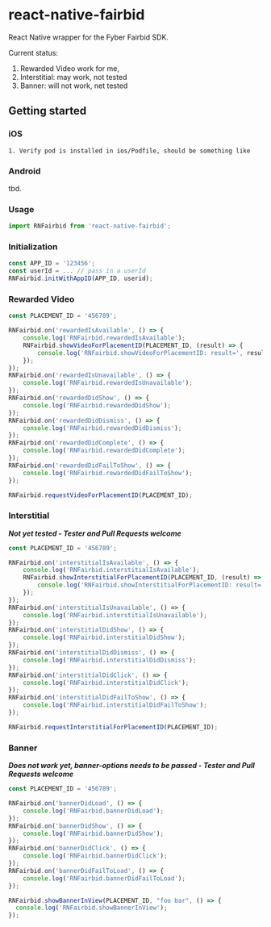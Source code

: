 # react-native-fairbid

React Native wrapper for the Fyber Fairbid SDK.

Current status:

1. Rewarded Video work for me,
2. Interstitial: may work, not tested
3. Banner: will not work, net tested

## Getting started
### iOS

```text
1. Verify pod is installed in ios/Podfile, should be something like
```

### Android

tbd.

### Usage

```js
import RNFairbid from 'react-native-fairbid';
```

### Initialization

```js
const APP_ID = '123456';
const userId = ... // pass in a userId
RNFairbid.initWithAppID(APP_ID, userid);
```

### Rewarded Video

```js
const PLACEMENT_ID = '456789';

RNFairbid.on('rewardedIsAvailable', () => {
	console.log('RNFairbid.rewardedIsAvailable');
	RNFairbid.showVideoForPlacementID(PLACEMENT_ID, (result) => {
		console.log('RNFairbid.showVideoForPlacementID: result=', result);
	});
});
RNFairbid.on('rewardedIsUnavailable', () => {
	console.log('RNFairbid.rewardedIsUnavailable');
});
RNFairbid.on('rewardedDidShow', () => {
	console.log('RNFairbid.rewardedDidShow');
});
RNFairbid.on('rewardedDidDismiss', () => {
	console.log('RNFairbid.rewardedDidDismiss');
});
RNFairbid.on('rewardedDidComplete', () => {
	console.log('RNFairbid.rewardedDidComplete');
});
RNFairbid.on('rewardedDidFailToShow', () => {
	console.log('RNFairbid.rewardedDidFailToShow');
});

RNFairbid.requestVideoForPlacementID(PLACEMENT_ID);
```

### Interstitial

***Not yet tested - Tester and Pull Requests welcome***

```js
const PLACEMENT_ID = '456789';

RNFairbid.on('interstitialIsAvailable', () => {
	console.log('RNFairbid.interstitialIsAvailable');
	RNFairbid.showInterstitialForPlacementID(PLACEMENT_ID, (result) => {
		console.log('RNFairbid.showInterstitialForPlacementID: result=', result);
	});
});
RNFairbid.on('interstitialIsUnavailable', () => {
	console.log('RNFairbid.interstitialIsUnavailable');
});
RNFairbid.on('interstitialDidShow', () => {
	console.log('RNFairbid.interstitialDidShow');
});
RNFairbid.on('interstitialDidDismiss', () => {
	console.log('RNFairbid.interstitialDidDismiss');
});
RNFairbid.on('interstitialDidClick', () => {
	console.log('RNFairbid.interstitialDidClick');
});
RNFairbid.on('interstitialDidFailToShow', () => {
	console.log('RNFairbid.interstitialDidFailToShow');
});

RNFairbid.requestInterstitialForPlacementID(PLACEMENT_ID);
```

### Banner

***Does not work yet, banner-options needs to be passed - Tester and Pull Requests welcome***

```js
const PLACEMENT_ID = '456789';

RNFairbid.on('bannerDidLoad', () => {
	console.log('RNFairbid.bannerDidLoad');
});
RNFairbid.on('bannerDidShow', () => {
	console.log('RNFairbid.bannerDidShow');
});
RNFairbid.on('bannerDidClick', () => {
	console.log('RNFairbid.bannerDidClick');
});
RNFairbid.on('bannerDidFailToLoad', () => {
	console.log('RNFairbid.bannerDidFailToLoad');
});

RNFairbid.showBannerInView(PLACEMENT_ID, "foo bar", () => {
  console.log('RNFairbid.showBannerInView');
});
```
